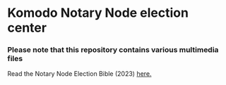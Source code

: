 # Komodo Notary Node election center

### Please note that this repository contains various multimedia files

Read the Notary Node Election Bible (2023) [here.](https://github.com/KomodoPlatform/dPoW/blob/dev/doc/bible.md)
